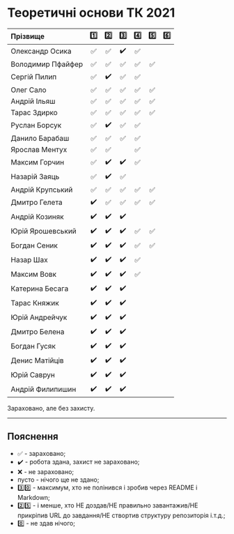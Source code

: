 # Теоретичні основи ТК 2021

| Прізвище          | :one: | :two: | :three: | :four: | :five: | :six: |
| :---------------- |:-------------------------------------:|:-------------------------------------:|:-------------------------------------:|:-------------------------------------:|:-------------------------------------:|:-------------------------------------:|
| Олександр Осика   |:white_check_mark:|:white_check_mark:|:heavy_check_mark:|:white_check_mark:|||
| Володимир Пфайфер |:white_check_mark:|:white_check_mark:|:white_check_mark:|:white_check_mark:|:white_check_mark:||
| Сергій Пилип      |:white_check_mark:|:heavy_check_mark:|:white_check_mark:|:white_check_mark:|||
| Олег Сало         |:white_check_mark:|:white_check_mark:|:white_check_mark:|:white_check_mark:|:white_check_mark:||
| Андрій Ільяш      |:white_check_mark:|:white_check_mark:|:white_check_mark:|:white_check_mark:|:white_check_mark:||
| Тарас Здирко      |:white_check_mark:|:white_check_mark:|:white_check_mark:|:white_check_mark:|:white_check_mark:||
| Руслан Борсук     |:white_check_mark:|:heavy_check_mark:|:white_check_mark:|:white_check_mark:|||
| Данило Барабаш    |:white_check_mark:|:white_check_mark:|:white_check_mark:|:white_check_mark:|||
| Ярослав Ментух    |:white_check_mark:|:white_check_mark:||:white_check_mark:|||
| Максим Горчин     |:white_check_mark:|:heavy_check_mark:|:heavy_check_mark:|:white_check_mark:|||
| Назарій Заяць     |:white_check_mark:|:heavy_check_mark:|:white_check_mark:||||
| Андрій Крупський  |:white_check_mark:|:white_check_mark:|:white_check_mark:|:white_check_mark:|:white_check_mark:||
| Дмитро Гелета     |:heavy_check_mark:|:white_check_mark:|:white_check_mark:|:white_check_mark:|:white_check_mark:||
| Андрій Козиняк    |:heavy_check_mark:|:heavy_check_mark:|:heavy_check_mark:||||
| Юрій Ярошевський  |:heavy_check_mark:|:heavy_check_mark:|:heavy_check_mark:|:white_check_mark:|:white_check_mark:||
| Богдан Сеник      |:heavy_check_mark:|:heavy_check_mark:|:heavy_check_mark:|:white_check_mark:|:white_check_mark:||
| Назар Шах         |:heavy_check_mark:|:heavy_check_mark:|:heavy_check_mark:|:white_check_mark:|||
| Максим Вовк       |:heavy_check_mark:|:heavy_check_mark:|:heavy_check_mark:|:white_check_mark:|||
| Катерина Бесага   |:heavy_check_mark:|:heavy_check_mark:|:heavy_check_mark:||||
| Тарас Княжик      |:heavy_check_mark:|:heavy_check_mark:|:heavy_check_mark:||||
| Юрій Андрейчук    |:heavy_check_mark:|:heavy_check_mark:|:heavy_check_mark:||||
| Дмитро Белена     |:heavy_check_mark:|:heavy_check_mark:|:heavy_check_mark:||||
| Богдан Гусяк      |:heavy_check_mark:|:heavy_check_mark:|:heavy_check_mark:||||
| Денис Матійців    |:heavy_check_mark:|:heavy_check_mark:|:heavy_check_mark:||||
| Юрій Саврун       |:heavy_check_mark:|:heavy_check_mark:|:heavy_check_mark:||||
| Андрій Филипишин  |:heavy_check_mark:|:heavy_check_mark:|:heavy_check_mark:||||


Зараховано, але без захисту.

---
## Пояснення
- :white_check_mark: - зараховано;
- :heavy_check_mark: - робота здана, захист не зараховано;
- :x: - не зараховано;
- пусто - нічого ще не здано;
- :three::zero: - максимум, хто не полінився і зробив через README і Markdown;
- :two::five: - і менше, хто НЕ доздав/НЕ правильно завантажив/НЕ прикріпив URL до завдання/НЕ створтив структуру репозиторія і.т.д.;
- :zero: - не здав нічого;

